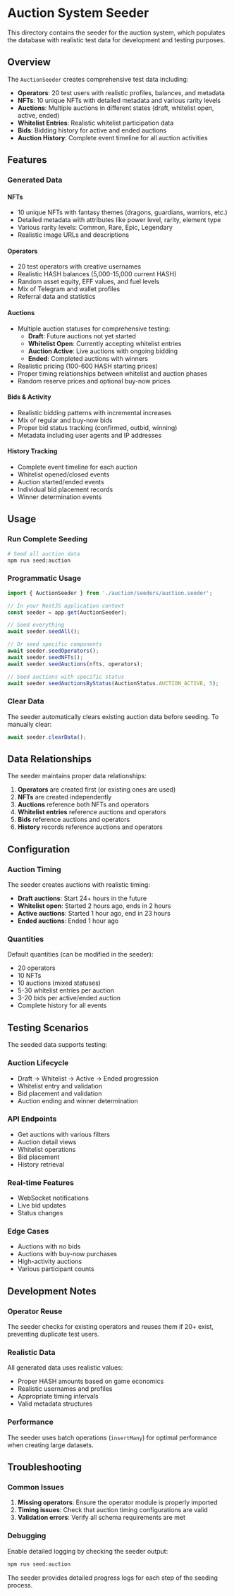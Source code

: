 # Auction System Seeder

This directory contains the seeder for the auction system, which populates the database with realistic test data for development and testing purposes.

## Overview

The `AuctionSeeder` creates comprehensive test data including:

- **Operators**: 20 test users with realistic profiles, balances, and metadata
- **NFTs**: 10 unique NFTs with detailed metadata and various rarity levels
- **Auctions**: Multiple auctions in different states (draft, whitelist open, active, ended)
- **Whitelist Entries**: Realistic whitelist participation data
- **Bids**: Bidding history for active and ended auctions
- **Auction History**: Complete event timeline for all auction activities

## Features

### Generated Data

#### NFTs
- 10 unique NFTs with fantasy themes (dragons, guardians, warriors, etc.)
- Detailed metadata with attributes like power level, rarity, element type
- Various rarity levels: Common, Rare, Epic, Legendary
- Realistic image URLs and descriptions

#### Operators
- 20 test operators with creative usernames
- Realistic HASH balances (5,000-15,000 current HASH)
- Random asset equity, EFF values, and fuel levels
- Mix of Telegram and wallet profiles
- Referral data and statistics

#### Auctions
- Multiple auction statuses for comprehensive testing:
  - **Draft**: Future auctions not yet started
  - **Whitelist Open**: Currently accepting whitelist entries
  - **Auction Active**: Live auctions with ongoing bidding
  - **Ended**: Completed auctions with winners
- Realistic pricing (100-600 HASH starting prices)
- Proper timing relationships between whitelist and auction phases
- Random reserve prices and optional buy-now prices

#### Bids & Activity
- Realistic bidding patterns with incremental increases
- Mix of regular and buy-now bids
- Proper bid status tracking (confirmed, outbid, winning)
- Metadata including user agents and IP addresses

#### History Tracking
- Complete event timeline for each auction
- Whitelist opened/closed events
- Auction started/ended events
- Individual bid placement records
- Winner determination events

## Usage

### Run Complete Seeding

```bash
# Seed all auction data
npm run seed:auction
```

### Programmatic Usage

```typescript
import { AuctionSeeder } from './auction/seeders/auction.seeder';

// In your NestJS application context
const seeder = app.get(AuctionSeeder);

// Seed everything
await seeder.seedAll();

// Or seed specific components
await seeder.seedOperators();
await seeder.seedNFTs();
await seeder.seedAuctions(nfts, operators);

// Seed auctions with specific status
await seeder.seedAuctionsByStatus(AuctionStatus.AUCTION_ACTIVE, 5);
```

### Clear Data

The seeder automatically clears existing auction data before seeding. To manually clear:

```typescript
await seeder.clearData();
```

## Data Relationships

The seeder maintains proper data relationships:

1. **Operators** are created first (or existing ones are used)
2. **NFTs** are created independently
3. **Auctions** reference both NFTs and operators
4. **Whitelist entries** reference auctions and operators
5. **Bids** reference auctions and operators
6. **History** records reference auctions and operators

## Configuration

### Auction Timing

The seeder creates auctions with realistic timing:

- **Draft auctions**: Start 24+ hours in the future
- **Whitelist open**: Started 2 hours ago, ends in 2 hours
- **Active auctions**: Started 1 hour ago, end in 23 hours
- **Ended auctions**: Ended 1 hour ago

### Quantities

Default quantities (can be modified in the seeder):
- 20 operators
- 10 NFTs
- 10 auctions (mixed statuses)
- 5-30 whitelist entries per auction
- 3-20 bids per active/ended auction
- Complete history for all events

## Testing Scenarios

The seeded data supports testing:

### Auction Lifecycle
- Draft → Whitelist → Active → Ended progression
- Whitelist entry and validation
- Bid placement and validation
- Auction ending and winner determination

### API Endpoints
- Get auctions with various filters
- Auction detail views
- Whitelist operations
- Bid placement
- History retrieval

### Real-time Features
- WebSocket notifications
- Live bid updates
- Status changes

### Edge Cases
- Auctions with no bids
- Auctions with buy-now purchases
- High-activity auctions
- Various participant counts

## Development Notes

### Operator Reuse
The seeder checks for existing operators and reuses them if 20+ exist, preventing duplicate test users.

### Realistic Data
All generated data uses realistic values:
- Proper HASH amounts based on game economics
- Realistic usernames and profiles
- Appropriate timing intervals
- Valid metadata structures

### Performance
The seeder uses batch operations (`insertMany`) for optimal performance when creating large datasets.

## Troubleshooting

### Common Issues

1. **Missing operators**: Ensure the operator module is properly imported
2. **Timing issues**: Check that auction timing configurations are valid
3. **Validation errors**: Verify all schema requirements are met

### Debugging

Enable detailed logging by checking the seeder output:
```bash
npm run seed:auction
```

The seeder provides detailed progress logs for each step of the seeding process. 